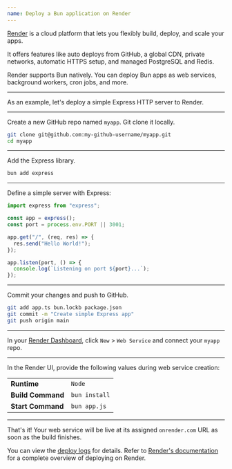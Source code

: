 ```yaml
---
name: Deploy a Bun application on Render
---
```


[Render](https://render.com/) is a cloud platform that lets you flexibly build, deploy, and scale your apps.

It offers features like auto deploys from GitHub, a global CDN, private networks, automatic HTTPS setup, and managed PostgreSQL and Redis.

Render supports Bun natively. You can deploy Bun apps as web services, background workers, cron jobs, and more.

---

As an example, let's deploy a simple Express HTTP server to Render.

---

Create a new GitHub repo named `myapp`. Git clone it locally.

```bash
git clone git@github.com:my-github-username/myapp.git
cd myapp
```

---

Add the Express library.

```bash
bun add express
```

---
Define a simple server with Express:

```app.ts
import express from "express";

const app = express();
const port = process.env.PORT || 3001;

app.get("/", (req, res) => {
  res.send("Hello World!");
});

app.listen(port, () => {
  console.log(`Listening on port ${port}...`);
});
```

---
Commit your changes and push to GitHub.

```bash
git add app.ts bun.lockb package.json
git commit -m "Create simple Express app"
git push origin main
```

---

In your [Render Dashboard](https://dashboard.render.com/), click `New` > `Web Service` and connect your `myapp` repo.

---

In the Render UI, provide the following values during web service creation:

|             |           |
| ----------- | --------- |
| **Runtime** | `Node` |
| **Build Command** | `bun install` |
| **Start Command** | `bun app.js` |

---

That's it! Your web service will be live at its assigned `onrender.com` URL as soon as the build finishes.

You can view the [deploy logs](https://docs.render.com/logging#logs-for-an-individual-deploy-or-job) for details. Refer to [Render's documentation](https://docs.render.com/deploys) for a complete overview of deploying on Render.

